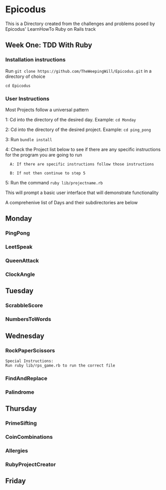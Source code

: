 # Epicodus
   This is a Directory created from the challenges and problems posed
   by Epicodus' LearnHowTo Ruby on Rails track

## Week One: TDD With Ruby 
   ### Installation instructions 
   Run `git clone https://github.com/TheWeepingWill/Epicodus.git` 
   in a directory of choice

   `cd Epicodus` 

   ### User Instructions
   Most Projects follow a universal pattern  

   1: Cd into the directory of the desired day. Example: `cd Monday`

   2: Cd into the directory of the desired project. Example: `cd ping_pong`

   3: Run `bundle install`

   4: Check the Project list below to see if there are any specific instructions 
      for the program you are going to run 

      A: If there are specific instructions follow those instructions

      B: If not then continue to step 5

   5: Run the command `ruby lib/projectname.rb`

   This will prompt a basic user interface that will demonstrate functionality 

   A comprehenive list of Days and their subdirectories are below

## Monday 

   ### PingPong

   ### LeetSpeak

   ### QueenAttack

   ### ClockAngle

## Tuesday

   ### ScrabbleScore

   ### NumbersToWords

## Wednesday

  ### RockPaperScissors
    Special Instructions:
    Run ruby lib/rps_game.rb to run the correct file

  ### FindAndReplace

  ### Palindrome

## Thursday 

  ### PrimeSifting

  ### CoinCombinations

  ### Allergies

  ### RubyProjectCreator

## Friday
